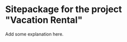 Sitepackage for the project "Vacation Rental"
==============================================================

Add some explanation here.
